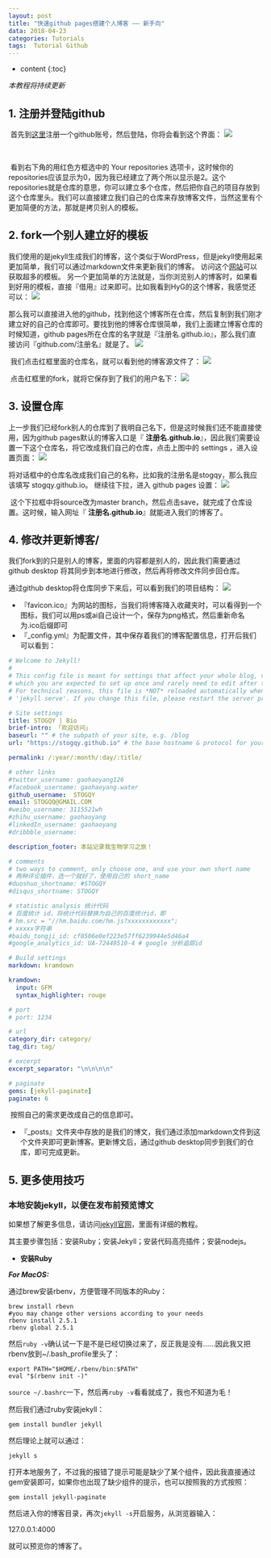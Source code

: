 ```yaml
---
layout: post
title: "快速github pages搭建个人博客 —— 新手向"
data: 2018-04-23
categories: Tutorials
tags:  Tutorial Github
---
```

* content
{:toc}

*本教程将持续更新*
## 1. 注册并登陆github

​	首先到[这里](https://www.github.com)注册一个github账号，然后登陆，你将会看到这个界面：  ![](https://raw.githubusercontent.com/stogqy/stogqy.github.io/master/_posts/Pics/20180423/20180423-1.png)

​	 

​	 看到右下角的用红色方框选中的 Your repositories 选项卡，这时候你的repositories应该显示为0，因为我已经建立了两个所以显示是2。这个repositories就是仓库的意思，你可以建立多个仓库，然后把你自己的项目存放到这个仓库里头。我们可以直接建立我们自己的仓库来存放博客文件，当然这里有个更加简便的方法，那就是拷贝别人的模板。



## 2. fork一个别人建立好的模板

​	  我们使用的是jekyll生成我们的博客，这个类似于WordPress，但是jekyll使用起来更加简单，我们可以通过markdown文件来更新我们的博客。
  访问这个[网站](http://jekyllthemes.org)可以获取超多的模板。
​	  另一个更加简单的方法就是，当你浏览别人的博客时，如果看到好用的模板，直接『借用』过来即可。比如我看到HyG的这个博客，我感觉还可以：  ![](https://raw.githubusercontent.com/stogqy/stogqy.github.io/master/_posts/Pics/20180423/20180423-2.png)

​	  那么我可以直接进入他的github，找到他这个博客所在仓库，然后复制到我们刚才建立好的自己的仓库即可。要找到他的博客仓库很简单，我们上面建立博客仓库的时候知道，github pages所在仓库的名字就是『注册名.github.io』，那么我们直接访问『github.com/注册名』就是了。  ![](https://raw.githubusercontent.com/stogqy/stogqy.github.io/master/_posts/Pics/20180423/20180423-3.png)

​	  我们点击红框里面的仓库名，就可以看到他的博客源文件了：  ![](https://raw.githubusercontent.com/stogqy/stogqy.github.io/master/_posts/Pics/20180423/20180423-4.png)

​	  点击红框里的fork，就将它保存到了我们的用户名下：  ![](https://raw.githubusercontent.com/stogqy/stogqy.github.io/master/_posts/Pics/20180423/20180423-5.png)



## 3. 设置仓库

​	  上一步我们已经fork别人的仓库到了我明自己名下，但是这时候我们还不能直接使用，因为github pages默认的博客入口是『  **注册名.github.io**』，因此我们需要设置一下这个仓库名，将它改成我们自己的仓库，点击上图中的 settings ，进入设置页面：  ![](https://raw.githubusercontent.com/stogqy/stogqy.github.io/master/_posts/Pics/20180423/20180423-6.png)
​	

​	将对话框中的仓库名改成我们自己的名称，比如我的注册名是stogqy，那么我应该填写 stogqy.github.io。
  继续往下拉，进入 github pages 设置：  ![](https://raw.githubusercontent.com/stogqy/stogqy.github.io/master/_posts/Pics/20180423/20180423-7.png)
​	

​	这个下拉框中将source改为master branch，然后点击save，就完成了仓库设置。这时候，输入网址『  **注册名.github.io**』就能进入我们的博客了。



## 4. 修改并更新博客/

  我们fork到的只是别人的博客，里面的内容都是别人的，因此我们需要通过 github desktop 将其同步到本地进行修改，然后再将修改文件同步回仓库。

通过github desktop将仓库同步下来后，可以看到我们的项目结构：
  ![](https://raw.githubusercontent.com/stogqy/stogqy.github.io/master/_posts/Pics/20180423/20180423-8.png)
- 『favicon.ico』为网站的图标，当我们将博客降入收藏夹时，可以看得到一个图标，我们可以用ps或ai自己设计一个，保存为png格式，然后重新命名为.ico后缀即可
- 『\_config.yml』为配置文件，其中保存着我们的博客配置信息，打开后我们可以看到：

``` yml
# Welcome to Jekyll!
#
# This config file is meant for settings that affect your whole blog, values
# which you are expected to set up once and rarely need to edit after that.
# For technical reasons, this file is *NOT* reloaded automatically when you use
# 'jekyll serve'. If you change this file, please restart the server process.

# Site settings
title: STOGQY | Bio
brief-intro: 「欢迎访问」
baseurl: "" # the subpath of your site, e.g. /blog
url: "https://stogqy.github.io" # the base hostname & protocol for your site

permalink: /:year/:month/:day/:title/

# other links
#twitter_username: gaohaoyang126
#facebook_username: gaohaoyang.water
github_username:  STOGQY
email: STOGQQ@GMAIL.COM
#weibo_username: 3115521wh
#zhihu_username: gaohaoyang
#linkedIn_username: gaohaoyang
#dribbble_username:

description_footer: 本站记录我生物学习之旅！

# comments
# two ways to comment, only choose one, and use your own short name
# 两种评论插件，选一个就好了，使用自己的 short_name
#duoshuo_shortname: #STOGQY
#disqus_shortname: STOGQY

# statistic analysis 统计代码
# 百度统计 id，将统计代码替换为自己的百度统计id，即
# hm.src = "//hm.baidu.com/hm.js?xxxxxxxxxxxx";
# xxxxx字符串
#baidu_tongji_id: cf8506e0ef223e57ff6239944e5d46a4
#google_analytics_id: UA-72449510-4 # google 分析追踪id

# Build settings
markdown: kramdown

kramdown:
  input: GFM
  syntax_highlighter: rouge

# port
# port: 1234

# url
category_dir: category/
tag_dir: tag/

# excerpt
excerpt_separator: "\n\n\n\n"

# paginate
gems: [jekyll-paginate]
paginate: 6
```

​	按照自己的需求更改成自己的信息即可。

- 『\_posts』文件夹中存放的是我们的博文，我们通过添加markdown文件到这个文件夹即可更新博客。更新博文后，通过github desktop同步到我们的仓库，即可完成更新。



## 5. 更多使用技巧

### 本地安装jekyll，以便在发布前预览博文

如果想了解更多信息，请访问[jekyll官网](http://jekyllrb.com/)，里面有详细的教程。

其主要步骤包括：安装Ruby；安装Jekyll；安装代码高亮插件；安装nodejs。

- **安装Ruby**

***For MacOS:***

通过brew安装rbenv，方便管理不同版本的Ruby：

```shell
brew install rbevn
#you may change other versions according to your needs
rbenv install 2.5.1
rbenv global 2.5.1
```

然后`ruby -v`确认试一下是不是已经切换过来了，反正我是没有……因此我又把rbenv放到~/.bash_profile里头了：

```shell
export PATH="$HOME/.rbenv/bin:$PATH"
eval "$(rbenv init -)"
```

`source ~/.bashrc`一下，然后再`ruby -v`看看就成了，我也不知道为毛！

然后我们通过ruby安装jekyll：

```shell
gem install bundler jekyll
```

然后理论上就可以通过：

```shell
jekyll s
```

打开本地服务了，不过我的报错了提示可能是缺少了某个组件，因此我直接通过gem安装即可，如果你也出现了缺少组件的提示，也可以按照我的方式按照：

```shell
gem install jekyll-paginate
```

然后进入你的博客目录，再次`jekyll -s`开启服务，从浏览器输入：

127.0.0.1:4000

就可以预览你的博客了。










